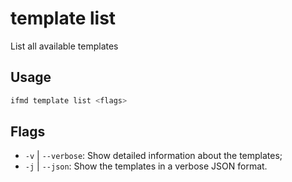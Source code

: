 # template list

List all available templates

## Usage

```bash
ifmd template list <flags>
```

## Flags

-   `-v` | `--verbose`: Show detailed information about the templates;
-   `-j` | `--json`: Show the templates in a verbose JSON format.
